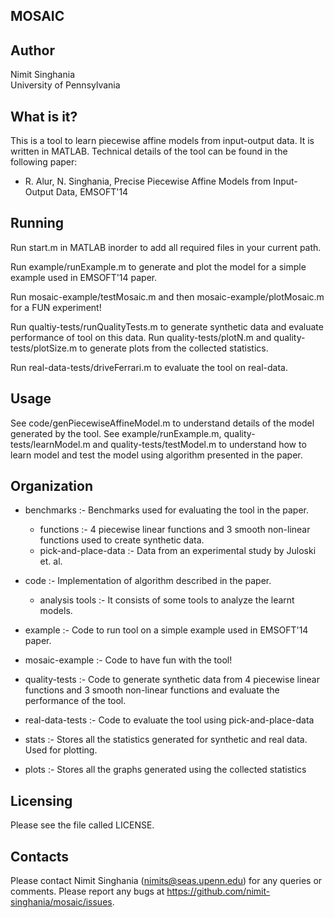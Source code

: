 MOSAIC
----------

Author
------
Nimit Singhania  
University of Pennsylvania

What is it?
-----------
This is a tool to learn piecewise affine models from input-output data.
It is written in MATLAB. 
Technical details of the tool can be found in the following paper:
- R. Alur, N. Singhania, Precise Piecewise Affine Models from Input-Output Data, EMSOFT'14

Running
-------
Run start.m in MATLAB inorder to add all required files in your current path.

Run example/runExample.m to generate and plot the model for a simple example used in EMSOFT'14 paper.  

Run mosaic-example/testMosaic.m and then mosaic-example/plotMosaic.m for a FUN experiment! 

Run qualtiy-tests/runQualityTests.m to generate synthetic data and evaluate performance of tool on this data.
Run quality-tests/plotN.m and quality-tests/plotSize.m to generate plots from the collected statistics. 

Run real-data-tests/driveFerrari.m to evaluate the tool on real-data.


Usage
-----
See code/genPiecewiseAffineModel.m to understand details of the model generated by the tool. 
See example/runExample.m, quality-tests/learnModel.m and quality-tests/testModel.m to understand how to learn model and test the model using algorithm presented in the paper. 

Organization
------------
- benchmarks :- Benchmarks used for evaluating the tool in the paper. 
  - functions :- 4 piecewise linear functions and 3 smooth non-linear functions used to create synthetic data.
  - pick-and-place-data :- Data from an experimental study by Juloski et. al. 

- code :- Implementation of algorithm described in the paper. 
  - analysis tools :- It consists of some tools to analyze the learnt models.

- example :- Code to run tool on a simple example used in EMSOFT'14 paper.  

- mosaic-example :- Code to have fun with the tool!

- quality-tests :- Code to generate synthetic data from 4 piecewise linear functions and 3 smooth non-linear functions and evaluate the performance of the tool.

- real-data-tests :- Code to evaluate the tool using pick-and-place-data

- stats :- Stores all the statistics generated for synthetic and real data. Used for plotting.

- plots :- Stores all the graphs generated using the collected statistics


Licensing
---------
Please see the file called LICENSE.

Contacts
--------
Please contact Nimit Singhania (nimits@seas.upenn.edu) for any queries or comments.
Please report any bugs at https://github.com/nimit-singhania/mosaic/issues.
